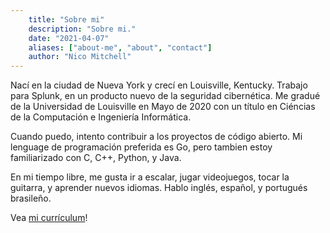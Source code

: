 ```yaml
---
    title: "Sobre mi" 
    description: "Sobre mi." 
    date: "2021-04-07" 
    aliases: ["about-me", "about", "contact"] 
    author: "Nico Mitchell" 
---
```


Nací en la ciudad de Nueva York y crecí en Louisville, Kentucky. Trabajo para Splunk, en un producto nuevo de la seguridad cibernética. 
Me gradué de la Universidad de Louisville en Mayo de 2020 con un título en Ciéncias de la Computación e Ingeniería Informática. 

Cuando puedo, intento contribuir a los proyectos de código abierto. Mi lenguage de programación preferida es Go, pero tambien estoy 
familiarizado con C, C++, Python, y Java.

En mi tiempo libre, me gusta ir a escalar, jugar videojuegos, tocar la guitarra, y aprender nuevos idiomas. Hablo inglés, español, y
portugués brasileño.

Vea [mi currículum](../../documents/resume-nicomitchell-public.pdf)!
